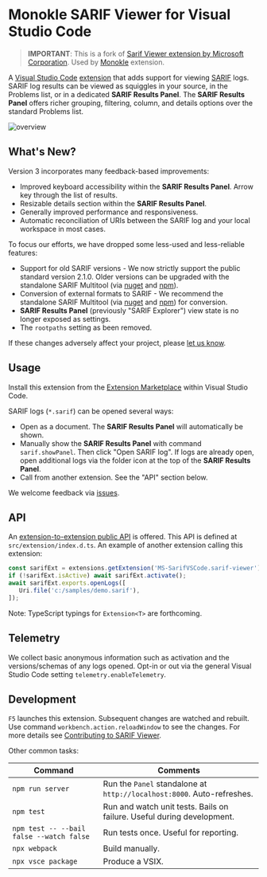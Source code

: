 
# Monokle SARIF Viewer for Visual Studio Code

> **IMPORTANT**: This is a fork of [Sarif Viewer extension by Microsoft Corporation](https://github.com/microsoft/sarif-vscode-extension). Used by [Monokle](https://github.com/kubeshop/vscode-monokle) extension.

A [Visual Studio Code](https://code.visualstudio.com/) [extension](https://marketplace.visualstudio.com/VSCode) that adds support for viewing [SARIF](https://sarifweb.azurewebsites.net/) logs. SARIF log results can be viewed as squiggles in your source, in the Problems list, or in a dedicated **SARIF Results Panel**. The **SARIF Results Panel** offers richer grouping, filtering, column, and details options over the standard Problems list.

![overview](README.hero.png)

## What's New?

Version 3 incorporates many feedback-based improvements:
* Improved keyboard accessibility within the **SARIF Results Panel**. Arrow key through the list of results.
* Resizable details section within the **SARIF Results Panel**.
* Generally improved performance and responsiveness.
* Automatic reconciliation of URIs between the SARIF log and your local workspace in most cases.

To focus our efforts, we have dropped some less-used and less-reliable features:
* Support for old SARIF versions - We now strictly support the public standard version 2.1.0. Older versions can be upgraded with the standalone SARIF Multitool (via [nuget](https://www.nuget.org/packages/Sarif.Multitool/) and [npm](https://www.npmjs.com/package/@microsoft/sarif-multitool)).
* Conversion of external formats to SARIF - We recommend the standalone SARIF Multitool (via [nuget](https://www.nuget.org/packages/Sarif.Multitool/) and [npm](https://www.npmjs.com/package/@microsoft/sarif-multitool)) for conversion.
* **SARIF Results Panel** (previously "SARIF Explorer") view state is no longer exposed as settings.
* The `rootpaths` setting as been removed.

If these changes adversely affect your project, please [let us know](https://github.com/microsoft/sarif-vscode-extension/issues).

## Usage

Install this extension from the [Extension Marketplace](https://code.visualstudio.com/docs/editor/extension-gallery) within Visual Studio Code.

SARIF logs (`*.sarif`) can be opened several ways:
* Open as a document. The **SARIF Results Panel** will automatically be shown.
* Manually show the **SARIF Results Panel** with command `sarif.showPanel`. Then click "Open SARIF log". If logs are already open, open additional logs via the folder icon at the top of the **SARIF Results Panel**.
* Call from another extension. See the "API" section below.

We welcome feedback via [issues](https://github.com/microsoft/sarif-vscode-extension/issues).

## API
An [extension-to-extension public API](https://code.visualstudio.com/api/references/vscode-api#extensions) is offered. This API is defined at `src/extension/index.d.ts`. An example of another extension calling this extension:
```javascript
const sarifExt = extensions.getExtension('MS-SarifVSCode.sarif-viewer');
if (!sarifExt.isActive) await sarifExt.activate();
await sarifExt.exports.openLogs([
   Uri.file('c:/samples/demo.sarif'),
]);
```
Note: TypeScript typings for `Extension<T>` are forthcoming.

## Telemetry
We collect basic anonymous information such as activation and the versions/schemas of any logs opened. Opt-in or out via the general Visual Studio Code setting `telemetry.enableTelemetry`.

## Development

`F5` launches this extension. Subsequent changes are watched and rebuilt. Use command `workbench.action.reloadWindow` to see the changes. For more details see [Contributing to SARIF Viewer](CONTRIBUTING.md).

Other common tasks:

| Command | Comments |
| --- | --- |
| `npm run server` | Run the `Panel` standalone at `http://localhost:8000`. Auto-refreshes. |
| `npm test` | Run and watch unit tests. Bails on failure. Useful during development.
| `npm test -- --bail false --watch false` | Run tests once. Useful for reporting.
| `npx webpack` | Build manually. |
| `npx vsce package` | Produce a VSIX. |
